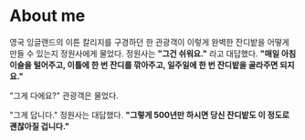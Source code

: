 # About me

영국 잉글랜드의 이튼 칼리지를 구경하던 한 관광객이 이렇게 완벽한 잔디밭을 어떻게 만들 수 있는지 정원사에게 물었다. 정원사는 **"그건 쉬워요."** 라고 대답했다. **"매일 아침 이슬을 털어주고, 이틀에 한 번 잔디를 깎아주고, 일주일에 한 번 잔디밭을 골라주면 되지요."**   
  
 "그게 다에요?" 관광객은 물었다.   
  
 "그게 답니다." 정원사는 대답했다. **"그렇게 500년만 하시면 당신 잔디밭도 이 정도로 괜찮아질 겁니다."**

